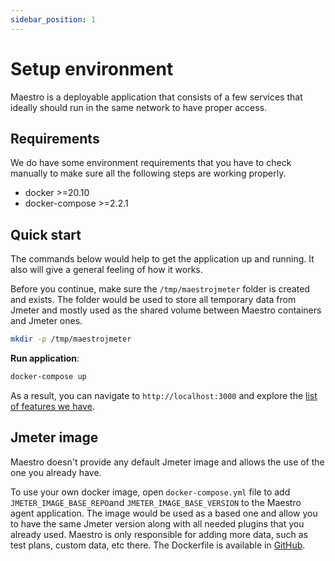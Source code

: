 ```yaml
---
sidebar_position: 1
---
```


# Setup environment

Maestro is a deployable application that consists of a few services that ideally should run in the same network to have proper access.

## Requirements

We do have some environment requirements that you have to check manually to make sure all the following steps are working properly.

- docker >=20.10
- docker-compose >=2.2.1

## Quick start

The commands below would help to get the application up and running. It also will give a general feeling of how it works.

Before you continue, make sure the `/tmp/maestrojmeter` folder is created and exists. The folder would be used to store all temporary data from Jmeter and mostly used as the shared volume between Maestro containers and Jmeter ones.

```bash
mkdir -p /tmp/maestrojmeter
```

**Run application**:

```bash
docker-compose up
```

As a result, you can navigate to `http://localhost:3000` and explore the [list of features we have](../intro.md).

## Jmeter image

Maestro doesn't provide any default Jmeter image and allows the use of the one you already have.

To use your own docker image, open `docker-compose.yml` file to add `JMETER_IMAGE_BASE_REPO`and `JMETER_IMAGE_BASE_VERSION` to the Maestro agent application. The image would be used as a based one and allow you to have the same Jmeter version along with all needed plugins that you already used. Maestro is only responsible for adding more data, such as test plans, custom data, etc there. The Dockerfile is available in [GitHub](https://github.com/Farfetch/maestro/blob/master/agent/jmeter/Dockerfile).
